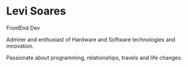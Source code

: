 # Levi Soares

FrontEnd Dev

Admirer and enthusiast of Hardware and Software technologies and innovation.

Passionate about programming, relationships, travels and life changes.
